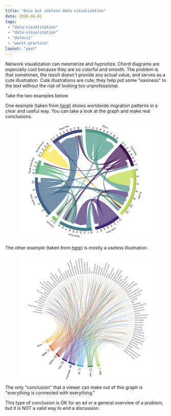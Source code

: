 ```yaml
---
title: "Nice but useless data visualization"
date: 2020-06-02
tags: 
 - "data-visualisation"
 - "data-visualization"
 - "dataviz"
 - "worst-practice"
layout: "post"
---
```


<!-- wp:paragraph -->
Network visualization can mesmerize and hypnotize. Chord diagrams are especially cool because they are so colorful and smooth. The problem is that sometimes, the result doesn't provide any actual value, and serves as a cute illustration. Cute illustrations are cute; they help put some "easiness" to the text without the risk of looking too unprofessional. 


<!-- /wp:paragraph -->

<!-- wp:paragraph -->
Take the two examples below. 


<!-- /wp:paragraph -->

<!-- wp:paragraph -->
One example (taken from [here](https://www.data-to-viz.com/graph/chord.html)) shows worldwide migration patterns in a clear and useful way. You can take a look at the graph and make real conclusions.


<!-- /wp:paragraph -->

<!-- wp:image {"id":3318,"sizeSlug":"large"} -->
<figure class="wp-block-image size-large"><img src="/assets/img/2020/06/image.png" alt="" class="wp-image-3318"></figure>
<!-- /wp:image -->

<!-- wp:paragraph -->
The other example (taken from [here](https://fashiontomenandwomens.fashion.blog/2020/03/22/patent-portfolio-mapping-data-visualization/)) is mostly a useless illustration. 


<!-- /wp:paragraph -->

<!-- wp:image {"id":3321,"sizeSlug":"large"} -->
<figure class="wp-block-image size-large"><img src="/assets/img/2020/06/image-1.png" alt="" class="wp-image-3321"></figure>
<!-- /wp:image -->

<!-- wp:paragraph -->
The only "conclusion" that a viewer can make out of this graph is "everything is connected with everything." 


<!-- /wp:paragraph -->

<!-- wp:paragraph -->
This type of conclusion is OK for an ad or a general overview of a problem, but it is NOT a valid way to end a discussion. 


<!-- /wp:paragraph -->

<!-- wp:paragraph -->

<!-- /wp:paragraph -->
